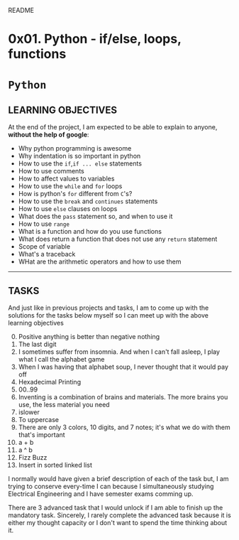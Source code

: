README
# 0x01. Python - if/else, loops, functions
# `Python`
## LEARNING OBJECTIVES
At the end of the project, I am expected to be able to explain to anyone, **without the help of google**:
- Why python programming is awesome
- Why indentation is so important in python
- How to use the `if`,`if ... else` statements
- How to use comments
- How to affect values to variables
- How to use the `while` and `for` loops
- How is python's `for` different from `C`'s?
- How to use the `break` and `continues` statements
- How to use `else` clauses on loops
- What does the `pass` statement so, and when to use it
- How to use `range`
- What is a function and how do you use functions
- What does return a function that does not use any `return` statement
- Scope of variable
- What's a traceback
- WHat are the arithmetic operators and how to use them
---
## TASKS
And just like in previous projects and tasks, I am to come up with the solutions for the tasks below
myself so I can meet up with the above learning objectives

0. Positive anything is better than negative nothing
1. The last digit
2. I sometimes suffer from insomnia. And when I can't fall asleep, I play what I call the alphabet game
3. When I was having that alphabet soup, I never thought that it would pay off
4. Hexadecimal Printing
5. 00..99
6. Inventing is a combination of brains and materials. The more brains you use, the less material you need
7. islower
8. To uppercase
9. There are only 3 colors, 10 digits, and 7 notes; it's what we do with them that's important
10. a + b
11. a ^ b
12. Fizz Buzz
13. Insert in sorted linked list

I normally would have given a brief description of each of the task but, I am trying to conserve every-time
I can because I simultaneously studying Electrical Engineering and I have semester exams comming up.

There are 3 advanced task that I would unlock if I am able to finish up the mandatory task.
Sincerely, I rarely complete the advanced task because it is either my thought capacity or I don't want
to spend the time thinking about it.
